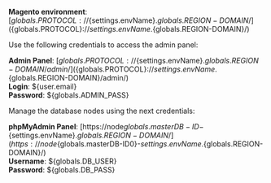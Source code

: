 **Magento environment**: [${globals.PROTOCOL}://${settings.envName}.${globals.REGION-DOMAIN}/](${globals.PROTOCOL}://${settings.envName}.${globals.REGION-DOMAIN}/)

Use the following credentials to access the admin panel:

**Admin Panel**: [${globals.PROTOCOL}://${settings.envName}.${globals.REGION-DOMAIN}/admin/](${globals.PROTOCOL}://${settings.envName}.${globals.REGION-DOMAIN}/admin/)  
**Login**: ${user.email}  
**Password**: ${globals.ADMIN_PASS}  

Manage the database nodes using the next credentials:

**phpMyAdmin Panel**: [https://node${globals.masterDB-ID}-${settings.envName}.${globals.REGION-DOMAIN}/](https://node${globals.masterDB-ID0}-${settings.envName}.${globals.REGION-DOMAIN}/)  
**Username**: ${globals.DB_USER}    
**Password**: ${globals.DB_PASS}  

